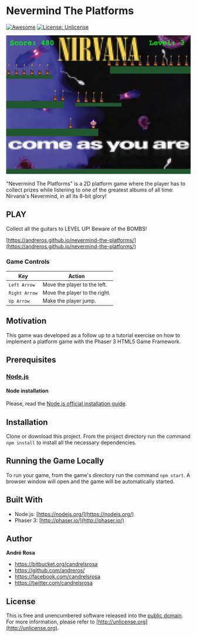 # Nevermind The Platforms

[![Awesome](https://cdn.rawgit.com/sindresorhus/awesome/d7305f38d29fed78fa85652e3a63e154dd8e8829/media/badge.svg)](https://github.com/andreros/)
[![License: Unlicense](https://img.shields.io/badge/license-Unlicense-blue.svg)](http://unlicense.org/)

<p align="center">
    <img src="https://raw.githubusercontent.com/andreros/nevermind-the-platforms/master/src/assets/img/nevermind-the-platforms.png" width="600">
</p>

"Nevermind The Platforms" is a 2D platform game where the player has to collect prizes while listening to one of the greatest albums of all time: Nirvana's Nevermind, in all its 8-bit glory!

## PLAY

Collect all the guitars to LEVEL UP! Beware of the BOMBS!

[https://andreros.github.io/nevermind-the-platforms/](https://andreros.github.io/nevermind-the-platforms/)

### Game Controls

| Key | Action |
| --- | --- |
| `Left Arrow` | Move the player to the left. |
| `Right Arrow` | Move the player to the right. |
| `Up Arrow` | Make the player jump. |


## Motivation

This game was developed as a follow up to a tutorial exercise on how to implement a platform game with the Phaser 3 HTML5 Game Framework.


## Prerequisites

### [Node.js](https://nodejs.org/en/download/)

#### Node installation

Please, read the [Node.js official installation guide](https://github.com/nodejs/node/wiki/Installation).


## Installation

Clone or download this project. From the project directory run the command `npm install` to install all the necessary dependencies.


## Running the Game Locally

To run your game, from the game's directory run the command `npm start`. A browser window will open and the game will be automatically
started.


## Built With

*  Node.js: [https://nodejs.org/](https://nodejs.org/)
*  Phaser 3: [http://phaser.io/](http://phaser.io/)

## Author

**André Rosa**

* <https://bitbucket.org/candrelsrosa>
* <https://github.com/andreros/>
* <https://facebook.com/candrelsrosa>
* <https://twitter.com/candrelsrosa>


## License

This is free and unencumbered software released into the [public domain](UNLICENSE.txt). For more information,
please refer to [http://unlicense.org](http://unlicense.org).
